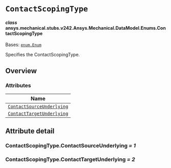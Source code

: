 # `ContactScopingType`



#### *class* ansys.mechanical.stubs.v242.Ansys.Mechanical.DataModel.Enums.ContactScopingType

Bases: [`enum.Enum`](https://docs.python.org/3/library/enum.html#enum.Enum)

Specifies the ContactScopingType.

<!-- !! processed by numpydoc !! -->

<a id="overview"></a>

## Overview

### Attributes

| Name |
| ---------------------------------------------------------------------------- |
| [`ContactSourceUnderlying`](#ContactScopingType.ContactSourceUnderlying) |
| [`ContactTargetUnderlying`](#ContactScopingType.ContactTargetUnderlying) |

<a id="attribute-detail"></a>

## Attribute detail

<a id="ContactScopingType.ContactSourceUnderlying"></a>

### ContactScopingType.ContactSourceUnderlying *= 1*

<a id="ContactScopingType.ContactTargetUnderlying"></a>

### ContactScopingType.ContactTargetUnderlying *= 2*


